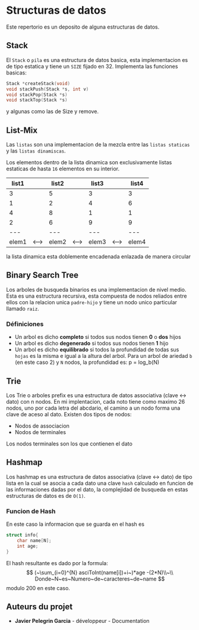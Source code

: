 # Structuras de datos

Este repertorio es un deposito de alguna estructuras de datos.

## Stack

El `Stack` o `pila` es una estructura de datos basica, esta implementacion es de tipo estatica y tiene un `SIZE` fijado en 32.
Implementa las funciones basicas:

```c
Stack *createStack(void)
void stackPush(Stack *s, int v)
void stackPop(Stack *s)
void stackTop(Stack *s)

```
y algunas como las de Size y remove.

## List-Mix
Las `listas` son una implementacion de la mezcla entre las `listas staticas` y las `listas dinamiscas`.

Los elementos dentro de la lista dinamica son exclusivamente listas estaticas de hasta `16` elementos en su interior.

| list1 |      | list2 |      | list3 |      | list4 |
| ----- | ---- | ----- | ---- | ----- | ---- | ----- |
|   3   |      |   5   |      |   3   |      |   3   |
|   1   |      |   2   |      |   4   |      |   6   |
|   4   |      |   8   |      |   1   |      |   1   |
|   2   |      |   6   |      |   9   |      |   9   |
|  ---  |      |  ---  |      |  ---  |      |  ---  |
| elem1 | <--> | elem2 | <--> | elem3 | <--> | elem4 |

la lista dinamica esta doblemente encadenada enlazada de manera circular

## Binary Search Tree
Los arboles de busqueda binarios es una implementacion de nivel medio.
Esta es una estructura recursiva, esta compuesta de nodos reliados entre ellos con la relacion unica `padre-hijo` y tiene un nodo unico particular llamado `raiz`.
### Définiciones
- Un arbol es dicho **completo** si todos sus nodos tienen **0** o **dos** hijos
- Un arbol es dicho **degenerado** si todos sus nodos tienen **1** hijo
- Un arbol es dicho **equilibrado** si todos la profundidad de todas sus `hojas` es la misma e igual a la altura del arbol. Para un arbol de ariedad `b` (en este caso 2) y `N` nodos, la profundidad es: p = log_b(N) 


## Trie
Los Trie o arboles prefix es una estructura de datos associativa (clave <-> dato) con n nodos. En mi implentacion, cada noto tiene como maximo 26 nodos, uno por cada letra del abcdario, el camino a un nodo forma una clave de aceso al dato.
Existen dos tipos de nodos:

- Nodos de associacion
- Nodos de terminales

Los nodos terminales son los que contienen el dato

## Hashmap
Los hashmap es una estructura de datos associativa (clave <-> dato) de tipo lista en la cual se asocia a cada dato una clave `hash` calculado en funcion de las informaciones dadas por el dato, la complejidad de busqueda en estas estructuras de datos es de `O(1)`. 
### Funcion de Hash
En este caso la informacion que se guarda en el hash es 
```c
struct info{
    char name[N];
    int age;
}
```
El hash resultante es dado por la formula:
$$
(~\sum_{i=0}^{N} asciToInt(name[i])+i~)*age -(2*N)\\~\\
Donde~N~es~Numero~de~caracteres~de~name
$$
modulo 200 en este caso.

## Auteurs du projet

- **Javier Pelegrin Garcia** - développeur - Documentation